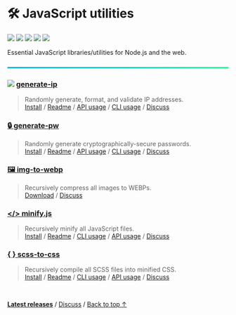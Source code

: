 # 🛠️ JavaScript utilities

<img height=31 src="https://img.shields.io/badge/Downloads-4.8K-44cc11.svg?logo=npm&color=af68ff&logoColor=white&labelColor=464646&style=for-the-badge"></img>
<a href="#%EF%B8%8F-mit-license"><img height=31 src="https://img.shields.io/badge/License-MIT-orange.svg?logo=internetarchive&logoColor=white&labelColor=464646&style=for-the-badge"></a>
<a href="https://www.codefactor.io/repository/github/adamlui/js-utils"><img height=31 src="https://img.shields.io/codefactor/grade/github/adamlui/js-utils?label=Code+Quality&logo=codefactor&logoColor=white&labelColor=464646&color=b5fc7b&style=for-the-badge"></a>
<a href="https://sonarcloud.io/component_measures?metric=new_vulnerabilities&id=adamlui_js-utils"><img height=31 src="https://img.shields.io/badge/dynamic/json?url=https%3A%2F%2Fsonarcloud.io%2Fapi%2Fmeasures%2Fcomponent%3Fcomponent%3Dadamlui_js-utils%26metricKeys%3Dvulnerabilities&query=%24.component.measures.0.value&style=for-the-badge&logo=sonarcloud&logoColor=white&labelColor=464646&label=Vulnerabilities&color=gold"></a>
<img height=31 src="https://img.shields.io/badge/jsDelivr_Hits-4.6K/month-49c5d8.svg?logo=jsdelivr&logoColor=white&labelColor=464646&style=for-the-badge"></img>

Essential JavaScript libraries/utilities for Node.js and the web.

<img height=10px width="100%" src="https://raw.githubusercontent.com/adamlui/js-utils/main/docs/images/aqua-separator.png">

### <img height=21px src="https://i.imgur.com/kvf7fXm.png"></img> [generate-ip](../generate-ip)

> Randomly generate, format, and validate IP addresses.
<br>[Install](../generate-ip#-installation) /
[Readme](../generate-ip#readme) /
[API usage](../generate-ip#-api-usage) /
[CLI usage](../generate-ip#-command-line-usage) /
[Discuss](https://github.com/adamlui/js-utils/discussions)

### [🔒 generate-pw](../generate-pw)

> Randomly generate cryptographically-secure passwords.
<br>[Install](../generate-pw#-installation) /
[Readme](../generate-pw#readme) /
[API usage](../generate-pw#-api-usage) /
[CLI usage](../generate-pw#-command-line-usage) /
[Discuss](https://github.com/adamlui/js-utils/discussions)

### [🖼️ img-to-webp](../img-to-webp)

> Recursively compress all images to WEBPs.
<br>[Download](https://raw.githubusercontent.com/adamlui/js-utils/main/img-to-webp/img-to-webp.js) /
[Discuss](https://github.com/adamlui/js-utils/discussions)

### [</> minify.js](../minify.js)

> Recursively minify all JavaScript files.
<br>[Install](../minify.js#-installation) /
[Readme](../minify.js#readme) /
[CLI usage](../minify.js#-command-line-usage) /
[API usage](../minify.js#-api-usage) /
[Discuss](https://github.com/adamlui/js-utils/discussions)

### [{ } scss-to-css](../scss-to-css)

> Recursively compile all SCSS files into minified CSS.
<br>[Install](../scss-to-css#-installation) /
[Readme](../scss-to-css#readme) /
[CLI usage](../scss-to-css#-command-line-usage) /
[API usage](../scss-to-css#-api-usage) /
[Discuss](https://github.com/adamlui/js-utils/discussions)

<img height=6px width="100%" src="https://raw.githubusercontent.com/andreasbm/readme/master/assets/lines/aqua.png">

<a href="https://github.com/adamlui/js-utils/releases">**Latest releases**</a> /
<a href="https://github.com/adamlui/js-utils/discussions">Discuss</a> /
<a href="#%EF%B8%8F-javascript-utilities">Back to top ↑</a>
